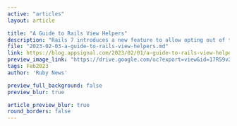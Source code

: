 ```yaml
---
active: "articles"
layout: article

title: "A Guide to Rails View Helpers"
description: "Rails 7 introduces a new feature to allow opting out of the SameSite cookie attribute when setting a cookie."
file: "2023-02-03-a-guide-to-rails-view-helpers.md"
link: https://blog.appsignal.com/2023/02/01/a-guide-to-rails-view-helpers.html 
preview_image_link: "https://drive.google.com/uc?export=view&id=17R59v2HV7yajQJXzGzHs21qyVPJBjQE7"
tags: Feb2023
author: 'Ruby News'

preview_full_background: false
preview_blur: true

article_preview_blur: true
round_borders: false
---
```

